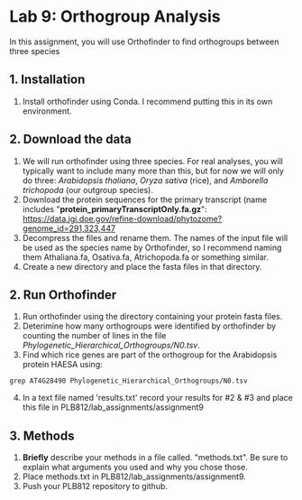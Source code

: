 # Lab 9: Orthogroup Analysis

In this assignment, you will use Orthofinder to find orthogroups between three species

## 1. Installation

1. Install orthofinder using Conda. I recommend putting this in its own environment.    

## 2. Download the data 

1. We will run orthofinder using three species. For real analyses, you will typically want to include many more than this, but for now we will only do three: *Arabidopsis thaliana*, *Oryza sativa* (rice), and *Amborella trichopoda* (our outgroup species).
2. Download the protein sequences for the primary transcript (name includes "__protein_primaryTranscriptOnly.fa.gz__": https://data.jgi.doe.gov/refine-download/phytozome?genome_id=291,323,447  
3. Decompress the files and rename them. The names of the input file will be used as the species name by Orthofinder, so I recommend naming them Athaliana.fa, Osativa.fa, Atrichopoda.fa or something similar.  
4. Create a new directory and place the fasta files in that directory. 

## 2. Run Orthofinder

1. Run orthofinder using the directory containing your protein fasta files.  
2. Deterimine how many orthogroups were identified by orthofinder by counting the number of lines in the file _Phylogenetic_Hierarchical_Orthogroups/N0.tsv_. 
3. Find which rice genes are part of the orthogroup for the Arabidopsis protein HAESA using: 
```
grep AT4G28490 Phylogenetic_Hierarchical_Orthogroups/N0.tsv
```
4. In a text file named 'results.txt' record your results for #2 & #3 and place this file in PLB812/lab_assignments/assignment9

## 3. Methods  

1. __Briefly__ describe your methods in a file called. "methods.txt". Be sure to explain what arguments you used and why you chose those.  
2. Place methods.txt in PLB812/lab_assignments/assignment9.  
3. Push your PLB812 repository to github.  
